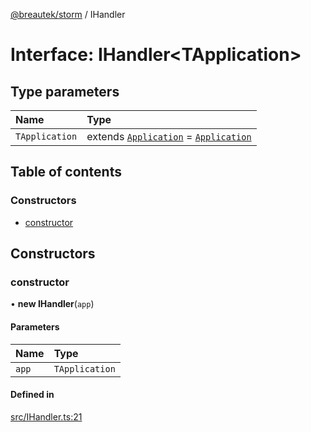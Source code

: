 [@breautek/storm](../README.md) / IHandler

# Interface: IHandler<TApplication\>

## Type parameters

| Name | Type |
| :------ | :------ |
| `TApplication` | extends [`Application`](../classes/Application.md) = [`Application`](../classes/Application.md) |

## Table of contents

### Constructors

- [constructor](IHandler.md#constructor)

## Constructors

### constructor

• **new IHandler**(`app`)

#### Parameters

| Name | Type |
| :------ | :------ |
| `app` | `TApplication` |

#### Defined in

[src/IHandler.ts:21](https://github.com/breautek/storm/blob/d45307d/src/IHandler.ts#L21)
